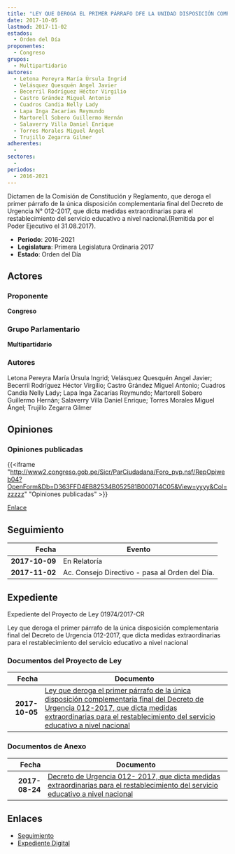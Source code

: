 ```yaml
---
title: "LEY QUE DEROGA EL PRIMER PÁRRAFO DFE LA UNIDAD DISPOSICIÓN COMPLEMENTARIA FINAL DEL DECRETO DE URGENCIA 012-2017, QUE DICTA MEDIDAS EXTRAORDINARIAS PARA EL RESTABLECIMIENTO DEL SERVICIO EDUCATIVO A NIVEL NACIONAL"
date: 2017-10-05
lastmod: 2017-11-02
estados: 
  - Orden del Día
proponentes: 
  - Congreso
grupos: 
  - Multipartidario
autores: 
  - Letona Pereyra María Úrsula Ingrid
  - Velásquez Quesquén Angel Javier
  - Becerril Rodríguez Héctor Virgilio
  - Castro Grández Miguel Antonio
  - Cuadros Candia Nelly Lady
  - Lapa Inga Zacarías Reymundo
  - Martorell Sobero Guillermo Hernán
  - Salaverry Villa Daniel Enrique
  - Torres Morales Miguel Ángel
  - Trujillo Zegarra Gilmer
adherentes: 
  - 
sectores: 
  - 
periodos: 
  - 2016-2021
---
```


Dictamen de la Comisión de Constitución y Reglamento, que deroga el primer párrafo de la única disposición complementaria final del Decreto de Urgencia N° 012-2017, que dicta medidas extraordinarias para el restablecimiento del servicio educativo a nivel nacional.(Remitida por el Poder Ejecutivo el 31.08.2017).

- **Periodo**: 2016-2021
- **Legislatura**: Primera Legislatura Ordinaria 2017
- **Estado**: Orden del Día

## Actores

### Proponente

**Congreso**

### Grupo Parlamentario

**Multipartidario**

### Autores

Letona Pereyra María Úrsula Ingrid; Velásquez Quesquén Angel Javier; Becerril Rodríguez Héctor Virgilio; Castro Grández Miguel Antonio; Cuadros Candia Nelly Lady; Lapa Inga Zacarías Reymundo; Martorell Sobero Guillermo Hernán; Salaverry Villa Daniel Enrique; Torres Morales Miguel Ángel; Trujillo Zegarra Gilmer


## Opiniones

### Opiniones publicadas

{{<iframe "http://www2.congreso.gob.pe/Sicr/ParCiudadana/Foro_pvp.nsf/RepOpiweb04?OpenForm&Db=D363FFD4EB82534B052581B000714C05&View=yyyy&Col=zzzzz" "Opiniones publicadas" >}}

[Enlace](http://www2.congreso.gob.pe/Sicr/ParCiudadana/Foro_pvp.nsf/RepOpiweb04?OpenForm&Db=D363FFD4EB82534B052581B000714C05&View=yyyy&Col=zzzzz)

## Seguimiento

| Fecha | Evento |
|------:|--------|
| **2017-10-09** | En Relatoría|
| **2017-11-02** | Ac. Consejo Directivo - pasa al Orden del Día.|


## Expediente

Expediente del Proyecto de Ley 01974/2017-CR

Ley que deroga el primer párrafo de la única disposición complementaria final del Decreto de Urgencia 012-2017, que dicta medidas extraordinarias para el restablecimiento del servicio educativo a nivel nacional


### Documentos del Proyecto de Ley

| Fecha | Documento |
|------:|--------|
| **2017-10-05** | [Ley que deroga el primer párrafo de la única disposición complementaria final del Decreto de Urgencia 012-2017, que dicta medidas extraordinarias para el restablecimiento del servicio educativo a nivel nacional](http://www.leyes.congreso.gob.pe/Documentos/2016_2021/Proyectos_de_Ley_y_de_Resoluciones_Legislativas/PL0197420171005.pdf) |

### Documentos de Anexo

| Fecha | Documento |
|------:|--------|
| **2017-08-24** | [Decreto de Urgencia 012- 2017, que dicta medidas extraordinarias para el restablecimiento del servicio educativo a nivel nacional](http://www.leyes.congreso.gob.pe/Documentos/2016_2021/Decretos/Urgencias/2017/DU012-2017.PDF) |

## Enlaces 

- [Seguimiento](http://www2.congreso.gob.pehttp://www2.congreso.gob.pe/Sicr/TraDocEstProc/CLProLey2016.nsf/f7fff46988ca05b1052578e100829cc7/656b932601cd392c052581b00065a425?OpenDocument)
- [Expediente Digital](http://www2.congreso.gob.pehttp://www2.congreso.gob.pe/Sicr/TraDocEstProc/CLProLey2016.nsf/f7fff46988ca05b1052578e100829cc7/656b932601cd392c052581b00065a425?OpenDocument&Click=05257FB7005EB655.eb71d0cf91d8294e05256cdf006b5706/$Body/0.1C6C)
